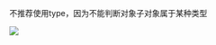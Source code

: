 不推荐使用type，因为不能判断对象子对象属于某种类型

![](D:/download/youdaonote-pull-master/data/Technology/Python/python3/images/8BD8221DFC6C4811BDAA4C486A2EEE50image.png)

